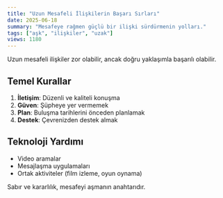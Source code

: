 ```yaml
---
title: "Uzun Mesafeli İlişkilerin Başarı Sırları"
date: 2025-06-18
summary: "Mesafeye rağmen güçlü bir ilişki sürdürmenin yolları."
tags: ["aşk", "ilişkiler", "uzak"]
views: 1180
---
```


Uzun mesafeli ilişkiler zor olabilir, ancak doğru yaklaşımla başarılı olabilir.

## Temel Kurallar

1. **İletişim**: Düzenli ve kaliteli konuşma
2. **Güven**: Şüpheye yer vermemek
3. **Plan**: Buluşma tarihlerini önceden planlamak
4. **Destek**: Çevrenizden destek almak

## Teknoloji Yardımı

- Video aramalar
- Mesajlaşma uygulamaları
- Ortak aktiviteler (film izleme, oyun oynama)

Sabır ve kararlılık, mesafeyi aşmanın anahtarıdır.
